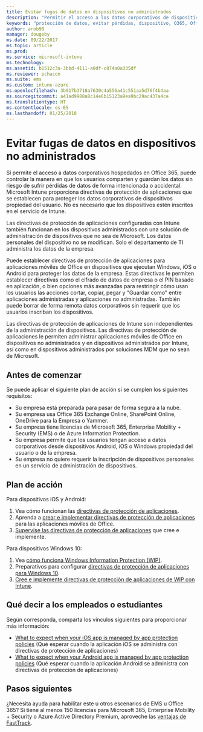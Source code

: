 ```yaml
---
title: Evitar fugas de datos en dispositivos no administrados
description: "Permitir el acceso a los datos corporativos de dispositivos y proteger los datos de las pérdidas de datos."
keywords: "protección de datos, evitar pérdidas, dispositivo, O365, Office 365"
author: arob98
manager: dougeby
ms.date: 09/22/2017
ms.topic: article
ms.prod: 
ms.service: microsoft-intune
ms.technology: 
ms.assetid: b1512c3a-3bbd-4111-a0df-c874a0a335df
ms.reviewer: pchacon
ms.suite: ems
ms.custom: intune-azure
ms.openlocfilehash: 3b917b3718a7630c4a556a41c551aa5d76f4b4aa
ms.sourcegitcommit: a41ad9988a8c14e6b15123a9ea9bc29ac437a4ce
ms.translationtype: HT
ms.contentlocale: es-ES
ms.lasthandoff: 01/25/2018
---
```

# <a name="prevent-data-leaks-on-non-managed-devices"></a>Evitar fugas de datos en dispositivos no administrados

Si permite el acceso a datos corporativos hospedados en Office 365, puede controlar la manera en que los usuarios comparten y guardan los datos sin riesgo de sufrir pérdidas de datos de forma intencionada o accidental. Microsoft Intune proporciona directivas de protección de aplicaciones que se establecen para proteger los datos corporativos de dispositivos propiedad del usuario. No es necesario que los dispositivos estén inscritos en el servicio de Intune. 

Las directivas de protección de aplicaciones configuradas con Intune también funcionan en los dispositivos administrados con una solución de administración de dispositivos que no sea de Microsoft. Los datos personales del dispositivo no se modifican. Solo el departamento de TI administra los datos de la empresa. 

Puede establecer directivas de protección de aplicaciones para aplicaciones móviles de Office en dispositivos que ejecutan Windows, iOS o Android para proteger los datos de la empresa. Estas directivas le permiten establecer directivas como el cifrado de datos de empresa o el PIN basado en aplicación, o bien opciones más avanzadas para restringir cómo usan los usuarios las acciones cortar, copiar, pegar y "Guardar como" entre aplicaciones administradas y aplicaciones no administradas. También puede borrar de forma remota datos corporativos sin requerir que los usuarios inscriban los dispositivos. 

Las directivas de protección de aplicaciones de Intune son independientes de la administración de dispositivos. Las directivas de protección de aplicaciones le permiten administrar aplicaciones móviles de Office en dispositivos no administrados y en dispositivos administrados por Intune, así como en dispositivos administrados por soluciones MDM que no sean de Microsoft. 

## <a name="before-you-begin"></a>Antes de comenzar

Se puede aplicar el siguiente plan de acción si se cumplen los siguientes requisitos:
* Su empresa está preparada para pasar de forma segura a la nube.
* Su empresa usa Office 365 Exchange Online, SharePoint Online, OneDrive para la Empresa o Yammer.
* Su empresa tiene licencias de Microsoft 365, Enterprise Mobility + Security (EMS) o de Azure Information Protection.
* Su empresa permite que los usuarios tengan acceso a datos corporativos desde dispositivos Android, iOS o Windows propiedad del usuario o de la empresa. 
* Su empresa no quiere requerir la inscripción de dispositivos personales en un servicio de administración de dispositivos. 

## <a name="action-plan"></a>Plan de acción

Para dispositivos iOS y Android: 

1. Vea cómo funcionan las [directivas de protección de aplicaciones](app-protection-policy.md).
2. Aprenda a [crear e implementar directivas de protección de aplicaciones](app-protection-policies.md) para las aplicaciones móviles de Office. 
3. [Supervise las directivas de protección de aplicaciones](app-protection-policies-monitor.md) que cree e implemente. 

Para dispositivos Windows 10: 

1. Vea [cómo funciona Windows Information Protection (WIP)](https://docs.microsoft.com/windows/threat-protection/windows-information-protection/protect-enterprise-data-using-wip). 
2. Preparativos para configurar [directivas de protección de aplicaciones para Windows 10](app-protection-policies-configure-windows-10.md).
3. [Cree e implemente directivas de protección de aplicaciones de WIP con Intune](windows-information-protection-policy-create.md).

## <a name="what-to-tell-employees-and-students"></a>Qué decir a los empleados o estudiantes

Según corresponda, comparta los vínculos siguientes para proporcionar más información: 
* [What to expect when your iOS app is managed by app protection policies](app-protection-enabled-apps-ios.md) (Qué esperar cuando la aplicación iOS se administra con directivas de protección de aplicaciones)
* [What to expect when your Android app is managed by app protection policies](app-protection-enabled-apps-android.md) (Qué esperar cuando la aplicación Android se administra con directivas de protección de aplicaciones) 

## <a name="next-steps"></a>Pasos siguientes

¿Necesita ayuda para habilitar este u otros escenarios de EMS u Office 365? Si tiene al menos 150 licencias para Microsoft 365, Enterprise Mobility + Security o Azure Active Directory Premium, aproveche las [ventajas de FastTrack](https://docs.microsoft.com/enterprise-mobility-security/solutions/enterprise-mobility-fasttrack-program). 